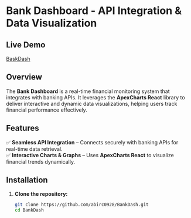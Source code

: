# Bank Dashboard - API Integration & Data Visualization
## Live Demo
[BaskDash](https://bankdashlandingpage.netlify.app/)
## Overview

The **Bank Dashboard** is a real-time financial monitoring system that integrates with banking APIs. It leverages the **ApexCharts React** library to deliver interactive and dynamic data visualizations, helping users track financial performance effectively.

## Features

✅ **Seamless API Integration** – Connects securely with banking APIs for real-time data retrieval.  
✅ **Interactive Charts & Graphs** – Uses **ApexCharts React** to visualize financial trends dynamically.  

## Installation

1. **Clone the repository:**
   ```sh
   git clone https://github.com/abirc0928/BankDash.git
   cd BankDash
